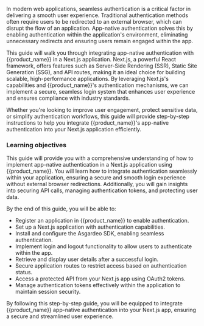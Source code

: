 
In modern web applications, seamless authentication is a critical factor in delivering a smooth user experience. Traditional authentication methods often require users to be redirected to an external browser, which can disrupt the flow of an application. App-native authentication solves this by enabling authentication within the application's environment, eliminating unnecessary redirects and ensuring users remain engaged within the app.

This guide will walk you through integrating app-native authentication with {{product_name}} in a Next.js application. Next.js, a powerful React framework, offers features such as Server-Side Rendering (SSR), Static Site Generation (SSG), and API routes, making it an ideal choice for building scalable, high-performance applications. By leveraging Next.js's capabilities and {{product_name}}'s authentication mechanisms, we can implement a secure, seamless login system that enhances user experience and ensures compliance with industry standards.

Whether you're looking to improve user engagement, protect sensitive data, or simplify authentication workflows, this guide will provide step-by-step instructions to help you integrate {{product_name}}'s app-native authentication into your Next.js application efficiently.

### Learning objectives

This guide will provide you with a comprehensive understanding of how to implement app-native authentication in a Next.js application using {{product_name}}. You will learn how to integrate authentication seamlessly within your application, ensuring a secure and smooth login experience without external browser redirections. Additionally, you will gain insights into securing API calls, managing authentication tokens, and protecting user data.

By the end of this guide, you will be able to:

- Register an application in {{product_name}} to enable authentication.
- Set up a Next.js application with authentication capabilities.
- Install and configure the Asgardeo SDK, enabling seamless authentication.
- Implement login and logout functionality to allow users to authenticate within the app.
- Retrieve and display user details after a successful login.
- Secure application routes to restrict access based on authentication status.
- Access a protected API from your Next.js app using OAuth2 tokens.
- Manage authentication tokens effectively within the application to maintain session security.

By following this step-by-step guide, you will be equipped to integrate {{product_name}} app-native authentication into your Next.js app, ensuring a secure and streamlined user experience.
